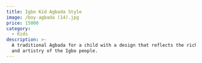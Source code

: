 ```yaml
---
title: Igbo Kid Agbada Style
image: /boy-agbada (14).jpg
price: 15000
category:
  - Kids
description: >-
  A traditional Agbada for a child with a design that reflects the rich heritage
  and artistry of the Igbo people.
---
```


